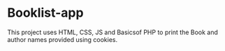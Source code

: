 # Booklist-app

This project uses HTML, CSS, JS and Basicsof PHP to print the Book and author names provided using cookies. 
